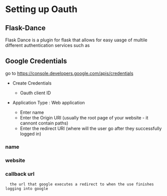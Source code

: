 # Setting up Oauth

## Flask-Dance
Flask Dance is a plugin for flask that allows for easy uasge of multile different authentication services such as 

## Google Credentials 
go to https://console.developers.google.com/apis/credentials

* Create Credentials 
   * Oauth client ID

* Application Type : Web application   
   * Enter name 
   * Enter the Origin URI (usually the root page of your website - it cannont contain paths)
   * Enter the redirect URI (where will the user go after they successfully logged in)

  
### name 
### website
### callback url
      the url that google executes a redirect to when the use finishes logging into google